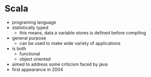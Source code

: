 # Scala

- programing language
- statistically typed
    - this means, data a variable stores is defined before compiling
- general purpose
    - can be used to make wide variety of applications
- is both
    - functional
    - object oriented
- aimed to address some criticism faced by java
- first appearance in 2004
